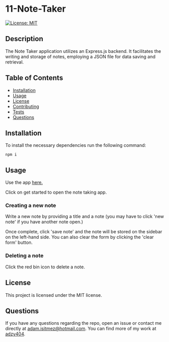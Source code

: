# 11-Note-Taker

  [![License: MIT](https://img.shields.io/badge/License-MIT-yellow.svg)](https://opensource.org/licenses/MIT)

  ## Description
  The Note Taker application utilizes an Express.js backend. It facilitates the writing and storage of notes, employing a JSON file for data saving and retrieval.

  ## Table of Contents
  - [Installation](#installation)
  - [Usage](#usage)
  - [License](#license)
  - [Contributing](#contributing)
  - [Tests](#tests)
  - [Questions](#questions)

  ## Installation

  To install the necessary dependencies run the following command:  
  ~~~
  npm i
  ~~~

  ## Usage

  Use the app [here.](https://note-taker-00011-0cf806888b87.herokuapp.com/)
  
  Click on get started to open the note taking app.

  ### Creating a new note
  Write a new note by providing a title and a note (you may have to click 'new note' if you have another note open.)

  Once complete, click 'save note' and the note will be stored on the sidebar on the left-hand side. You can also clear the form by clicking the 'clear form' button.

  ### Deleting a note

  Click the red bin icon to delete a note.


  ## License
  This project is licensed under the MIT license.
 
  ## Questions
  If you have any questions regarding the repo, open an issue or contact me directly at adam.isitmez@hotmail.com. You can find more of my work at [adzy404](https://github.com/adzy404).
